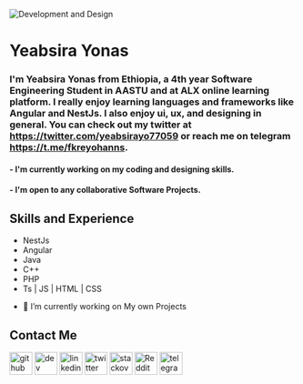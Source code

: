 ![Development and Design](https://yabulala432.github.io/portfolio/banner.png)

# Yeabsira Yonas
### I'm Yeabsira Yonas from Ethiopia, a 4th year Software Engineering Student in AASTU and at ALX online learning platform. I really enjoy learning languages and frameworks like Angular and NestJs. I also enjoy ui, ux, and designing in general. You can check out my twitter at https://twitter.com/yeabsirayo77059 or reach me on telegram https://t.me/fkreyohanns.

#### - I'm currently working on my coding and designing skills.
#### - I'm open to any collaborative Software Projects.

## Skills and Experience 
* NestJs
* Angular
* Java
* C++
* PHP
* Ts | JS | HTML | CSS

- 🔭 I’m currently working on My own Projects 

## Contact Me
[<img src='https://cdn.jsdelivr.net/npm/simple-icons@3.0.1/icons/github.svg' alt='github' height='40'>](https://github.com/yabulala432)  [<img src='https://cdn.jsdelivr.net/npm/simple-icons@3.0.1/icons/dev-dot-to.svg' alt='dev' height='40'>](https://dev.to/yabulala432)  [<img src='https://cdn.jsdelivr.net/npm/simple-icons@3.0.1/icons/linkedin.svg' alt='linkedin' height='40'>](https://www.linkedin.com/in/yeabsira-yeabsira-251a91262/)  [<img src='https://cdn.jsdelivr.net/npm/simple-icons@3.0.1/icons/twitter.svg' alt='twitter' height='40'>](https://twitter.com/@yeabsirayo77059)  [<img src='https://cdn.jsdelivr.net/npm/simple-icons@3.0.1/icons/stackoverflow.svg' alt='stackoverflow' height='40'>](https://stackoverflow.com/users/https://stackexchange.com/users/28471834/yeabsira-yonas)  [<img src='https://cdn.jsdelivr.net/npm/simple-icons@3.0.1/icons/reddit.svg' alt='Reddit' height='40'>](https://www.reddit.com/user/YeabsiraYonas)  [<img src='https://cdn.jsdelivr.net/npm/simple-icons@3.0.1/icons/telegram.svg' alt='telegram' height='40'>](https://t.me/fkreyohanns)  

